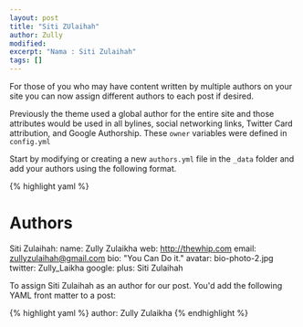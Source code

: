 ```yaml
---
layout: post
title: "Siti ZUlaihah"
author: Zully
modified:
excerpt: "Nama : Siti Zulaihah"
tags: []
---
```


For those of you who may have content written by multiple authors on your site you can now assign different authors to each post if desired.

Previously the theme used a global author for the entire site and those attributes would be used in all bylines, social networking links, Twitter Card attribution, and Google Authorship. These `owner` variables were defined in `config.yml`

Start by modifying or creating a new `authors.yml` file in the `_data` folder and add your authors using the following format.

{% highlight yaml %}
# Authors

Siti Zulaihah:
  name: Zully Zulaikha
  web: http://thewhip.com
  email: zullyzulaihah@gmail.com
  bio: "You Can Do it."
  avatar: bio-photo-2.jpg
  twitter: Zully_Laikha
  google:
    plus: Siti Zulaihah

To assign Siti Zulaihah as an author for our post. You'd add the following YAML front matter to a post:

{% highlight yaml %}
author: Zully Zulaikha
{% endhighlight %}
